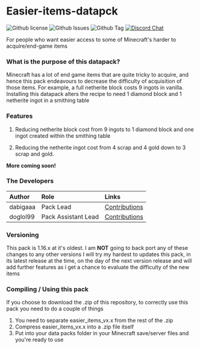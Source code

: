 # Easier-items-datapck
![Github license](https://img.shields.io/github/license/dabigaaa/Easier-items-datapck.svg)
![Github Issues](https://img.shields.io/github/issues/dabigaaa/Easier-items-datapck.svg)
![Github Tag](https://img.shields.io/github/tag/dabigaaa/Easier-items-datapck.svg)
[![Discord Chat](https://img.shields.io/badge/Learn%20more-on-discord-7289DA)](https://discord.gg/28N2Eeq2tT)

For people who want easier access to some of Minecraft's harder to acquire/end-game items

### What is the purpose of this datapack?
Minecraft has a lot of end game items that are quite tricky to acquire, and hence this pack endeavours to decrease the difficulty of acquisition of those items. For example, a full netherite block costs 9 ingots in vanilla. Installing this datapack alters the recipe to need 1 diamond block and 1 netherite ingot in a smithing table

### Features
1. Reducing netherite block cost from 9 ingots to 1 diamond block and one ingot created within the smithing table

2. Reducing the netherite ingot cost from 4 scrap and 4 gold down to 3 scrap and gold.

**More coming soon!**

### The Developers

| Author   | Role   | Links   |
|:---------|:-------|:--------|
| dabigaaa | Pack Lead | [Contributions](https://github.com/dabigaaa/Easier-items-datapck/commits?author=dabigaaa) |
| doglol99 | Pack Assistant Lead | [Contributions](https://github.com/dabigaaa/Easier-items-datapck/commits?author=doglol99) |

### Versioning
This pack is 1.16.x at it's oldest. I am **NOT** going to back port any of these changes to any other versions
I will try my hardest to updates this pack, in its latest release at the time, on the day of the next version release and will add further features as i get a chance to evaluate the difficulty of the new items

### Compiling / Using this pack
If you choose to download the .zip of this repository, to correctly use this pack you need to do a couple of things
1. You need to separate easier_items_vx.x from the rest of the .zip
2. Compress easier_items_vx.x into a .zip file itself
3. Put into your data packs folder in your Minecraft save/server files and you're ready to use
